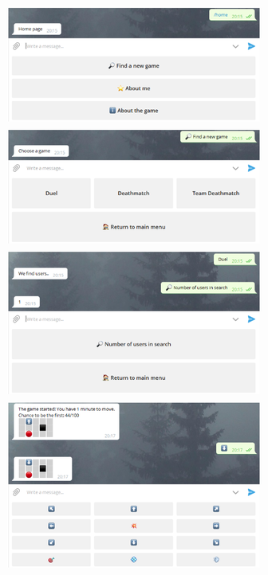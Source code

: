 ![Screen1](other/screen1.png)

![Screen2](other/screen2.png)

![Screen3](other/screen3.png)

![Screen4](other/screen4.png)

